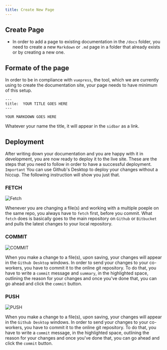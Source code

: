 ```yaml
---
title: Create New Page
---
```


## Create Page
* In order to add a page to existing documentation in the `/docs` folder, you need to create a new `Markdown` or `.md` page in a folder that already exists or by creating a new one.

## Formate of the page
In order to be in compliance with `vuepress`, the tool, which we are currently using to create the documentation site,  your page needs to have minimum of this setup.
```
---
title:  YOUR TITLE GOES HERE
---

YOUR MARKDOWN GOES HERE
```
Whatever your name the title, it will appear in the `sidbar` as a link.


## 	Deployment
After writing down your documentation and you are happy with it in development, you are now ready to deploy it to the live site.
These are the steps that you need to follow in order to have a successful deployment.
`Important` You can use Github's Desktop to deploy your changes without a hiccup. The following instruction will show you just that.

### FETCH
![Fetch](/images/FETCH.png)

Whenever you are changing a file(s) and working with a multiple poeple on the same repo, you always have to `fetch` first, before you commit.
What `fetch` does is basically goes to the main repository on `Github` or `Bitbucket` and pulls the latest changes to your local repository.


### COMMIT
![COMMIT](/images/COMMIT.jpg)

When you make a change to a file(s), upon saving, your changes will appear in the `Github Desktop` windows.
In order to send your changes to your co-workers, you have to commit it to the online git repository.
To do that, you have to write a `commit` message and `summary`, in the highlighted space, outlining the reason for your changes and once you've done that,
you can go ahead and click the `commit` button.

### PUSH
![PUSH](/images/PUSH.jpg)

When you make a change to a file(s), upon saving, your changes will appear in the `Github Desktop` windows.
In order to send your changes to your co-workers, you have to commit it to the online git repository.
To do that, you have to write a `commit` message, in the highlighted space, outlining the reason for your changes and once you've done that,
you can go ahead and click the `commit` button.